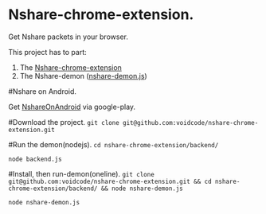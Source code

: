 # Nshare-chrome-extension.
Get Nshare packets in your browser.

This project has to part: 

1. The [Nshare-chrome-extension](https://chrome.google.com/webstore/detail/nshare/lecapbjobhaloanokngngalcngdpklcf)
2. The Nshare-demon ([nshare-demon.js](https://github.com/voidcode/nshare-chrome-extension/blob/master/backend/nshare-demon.js))


#Nshare on Android.

Get [NshareOnAndroid](https://play.google.com/store/apps/details?id=com.voidcode.nshare) via google-play.


#Download the project.
`git clone git@github.com:voidcode/nshare-chrome-extension.git`

#Run the demon(nodejs).
`cd nshare-chrome-extension/backend/`

`node backend.js`

#Install, then run-demon(oneline).
`git clone git@github.com:voidcode/nshare-chrome-extension.git && cd nshare-chrome-extension/backend/ && node nshare-demon.js`


`node nshare-demon.js`
